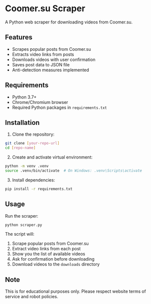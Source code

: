 # Coomer.su Scraper

A Python web scraper for downloading videos from Coomer.su.

## Features

- Scrapes popular posts from Coomer.su
- Extracts video links from posts
- Downloads videos with user confirmation
- Saves post data to JSON file
- Anti-detection measures implemented

## Requirements

- Python 3.7+
- Chrome/Chromium browser
- Required Python packages in `requirements.txt`

## Installation

1. Clone the repository:
```bash
git clone [your-repo-url]
cd [repo-name]
```

2. Create and activate virtual environment:
```bash
python -m venv .venv
source .venv/bin/activate  # On Windows: .venv\Scripts\activate
```

3. Install dependencies:
```bash
pip install -r requirements.txt
```

## Usage

Run the scraper:
```bash
python scraper.py
```

The script will:
1. Scrape popular posts from Coomer.su
2. Extract video links from each post
3. Show you the list of available videos
4. Ask for confirmation before downloading
5. Download videos to the `downloads` directory

## Note

This is for educational purposes only. Please respect website terms of service and robot policies.
